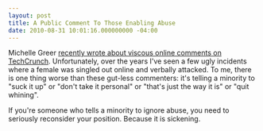 ```yaml
---
layout: post
title: A Public Comment To Those Enabling Abuse
date: 2010-08-31 10:01:16.000000000 -04:00
---
```

Michelle Greer [recently wrote about viscous online comments on TechCrunch](http://www.michellesblog.net/blogs/my-challenge-to-michael-arrington-techcrunch-hint-its-not-hard). Unfortunately, over the years I've seen a few ugly incidents where a female was singled out online and verbally attacked. To me, there is one thing worse than these gut-less commenters: it's telling a minority to "suck it up" or "don't take it personal" or "that's just the way it is" or "quit whining".

If you're someone who tells a minority to ignore abuse, you need to seriously reconsider your position. Because it is sickening.
